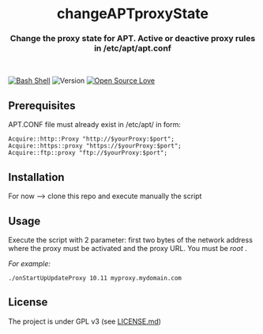 <div align="center">

# changeAPTproxyState
### Change the proxy state for APT. Active or deactive proxy rules in /etc/apt/apt.conf

</div>
<br/>

[![Bash Shell](https://badges.frapsoft.com/bash/v1/bash.png?v=103)](https://github.com/ellerbrock/open-source-badges/)
![Version](https://img.shields.io/badge/version-pre--alpha-red.svg)
[![Open Source Love](https://badges.frapsoft.com/os/gpl/gpl.svg?v=102)](https://github.com/ellerbrock/open-source-badge/)

Prerequisites
-----
APT.CONF file must already exist in /etc/apt/ in form:

```
Acquire::http::Proxy "http://$yourProxy:$port";
Acquire::https::proxy "https://$yourProxy:$port";
Acquire::ftp::proxy "ftp://$yourProxy:$port";
```

Installation
------------
For now --> clone this repo and execute manually the script

Usage
-----
Execute the script with 2 parameter: first two bytes of the network address where the proxy must be activated and the proxy URL.
You must be _root_ .

_For example:_
```
./onStartUpUpdateProxy 10.11 myproxy.mydomain.com
```

License
-------
The project is under GPL v3 (see [LICENSE.md](https://https://github.com/Sonic0/changeAPTproxyState/blob/master/LICENSE.md))


